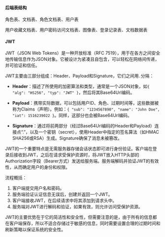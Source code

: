 

#### 后端表结构

角色表、文档表、角色文档表、用户表

用户收藏文档表、用户密码访问文档表、图像表、登录记录表、文档数据表


#### JWT

JWT（JSON Web Tokens）是一种开放标准（RFC 7519），用于在各方之间安全地传输信息作为JSON对象。它被设计为紧凑且自包含，可以轻松在网络间传递，并可验证和信任。

JWT主要由三部分组成：Header、Payload和Signature，它们之间用`.`分隔：

- **Header**：描述了所使用的加密算法和类型，通常是一个JSON对象，如`{ "alg": "HS256", "typ": "JWT" }`，然后将其Base64Url编码。

- **Payload**：携带实际数据，可以包括用户ID、角色、过期时间等，这些数据被称为Claims（声明）。例如：`{ "sub": "1234567890", "name": "John Doe", "iat": 1516239022 }`。同样，这部分也会被Base64Url编码。

- **Signature**：通过将前两部分（经过Base64Url编码的Header和Payload）连接点“.”，以及一个密钥（secret），使用Header中指定的签名算法（如HMAC SHA256或RSA）生成。Signature确保了消息未被篡改。

JWT的一个重要特点是无需服务器存储会话状态即可进行身份验证。客户端在登录后接收到JWT，之后在请求受保护资源时，将JWT放入HTTP头部的Authorization字段（Bearer方式）发送给服务端。服务端解码并验证JWT的有效性，从而确定用户的身份和权限。

流程概括：
1. 客户端提交用户名和密码。
2. 服务端验证认证信息无误后，创建并返回一个JWT。
3. 客户端接收JWT，在后续请求中将其添加到请求头中。
4. 服务端对JWT进行解码和验证，如果有效，则允许访问受保护资源。

JWT的主要优势在于它的简洁性和安全性，但需要注意的是，由于所有的信息都在客户端保存，所以不适合存储过于敏感的信息，同时需要设置合理的过期时间和刷新策略以保证系统的安全性。













